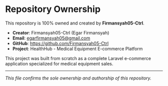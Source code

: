 # Repository Ownership

This repository is 100% owned and created by **Firmansyah05-Ctrl**.

- **Creator**: Firmansyah05-Ctrl (Egar Firmansyah)
- **Email**: egarfirmansyah05@gmail.com
- **GitHub**: https://github.com/Firmansyah05-Ctrl
- **Project**: HealthHub - Medical Equipment E-commerce Platform

This project was built from scratch as a complete Laravel e-commerce application specialized for medical equipment sales.

---
*This file confirms the sole ownership and authorship of this repository.*